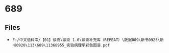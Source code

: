 # 689

## Files

- `F:/中文语料库/【01】读秀\读秀 1.0\读秀补充库（REPEAT）\数据009\新书0925\新书0920\113\689\11368955_实验病理学彩色图谱.pdf`
